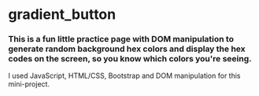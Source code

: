 # gradient_button

### This is a fun little practice page with DOM manipulation to generate random background hex colors and display the hex codes on the screen, so you know which colors you're seeing.

I used JavaScript, HTML/CSS, Bootstrap and DOM manipulation for this mini-project.